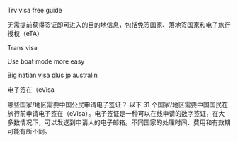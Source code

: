 Trv visa free guide



无需提前获得签证即可进入的目的地信息，包括免签国家、落地签国家和电子旅行授权（eTA）

Trans visa


Use boat mode more easy

Big natian visa plus  jp australin

电子签在（eVisa

哪些国家/地区需要中国公民申请电子签证？
以下 31 个国家/地区需要中国国民在旅行前申请电子签在（eVisa）。电子签证是一种可以在线申请的数字签证，在大多数情况下，可以发送到申请人的电子邮箱。不同国家的处理时间、费用和有效期可能有所不同。

